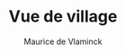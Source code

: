 ---
title: Vue de village
author: Maurice de Vlaminck
year: 1900
image: vue-de-village.jpeg
categories: [image, maurice_vlaminck]
---